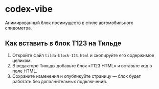 # codex-vibe

Анимированный блок преимуществ в стиле автомобильного спидометра.

## Как вставить в блок T123 на Тильде

1. Откройте файл `tilda-block-123.html` и скопируйте его содержимое целиком.
2. В редакторе Тильды добавьте блок «T123 HTML» и вставьте код в поле HTML.
3. Сохраните изменения и опубликуйте страницу — блок будет работать без дополнительных подключений.
